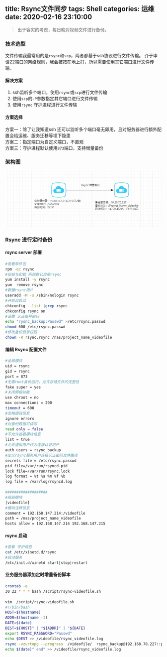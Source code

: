 title: Rsync文件同步
tags: Shell
categories: 运维
date: 2020-02-16 23:10:00
---
>出于容灾的考虑，每日晚对视频文件进行备份。

### 技术选型
文件传输我最常用的是`rsync`和`scp`，两者都基于ssh协议进行文件传输。 介于申请22端口的网络规则，我会被按在地上打，所以需要使用其它端口进行文件传输。

#### 解决方案
1. ssh监听多个端口，使用`rsync`或`scp`进行文件传输
1. 使用`scp`的`-P`参数指定其它端口进行文件传输
1. 使用`rsync` 守护进程进行文件传输

<!-- more -->
#### 方案选择
方案一：除了让我知道ssh 还可以监听多个端口毫无卵用，且对服务器进行额外配置会给运维、服务迁移等埋下隐患  
方案二：指定端口为自定义端口，不直观  
方案三：守护进程默认使用`873`端口，支持增量备份

### 架构图
![](../images/Linux_rsync_01.jpg)
### Rsync 进行定时备份
#### rsync server 部署
```bash
#查看软件包
rpm -qc rsync 
#安装与卸载 系统默认自带rsync
yum install -y rsync
yum  remove rsync
#新建rsync用户
useradd -M -s /sbin/nologin rsync
#开启自启动
chkconfig --list |grep rsync
chkconfig rsync on
#设置 认证账号密码
echo "rysnc_backup:Passwd" >/etc/rsync.passwd
chmod 600 /etc/rsync.passwd
#修改备份目录权限
chown -R rsync.rsync /nas/project_name_videofile
```
#### 编辑 Rsync 配置文件
```bash
#全局模块
uid = rsync
gid = rsync
port = 873
#无需root身份运行，允许存储文件的完整性
fake super = yes
#关闭假根功能
use chroot = no
max connections = 200
timeout = 600
#忽略错误信息
ignore errors
#对备份数据可读写
read only = false
#不允许查看模块信息
list = true
#允许虚拟用户作为连接认证用户
auth users = rsync_backup
#定义rsync服务用户连接认证密码文件路径
secrets file = /etc/rsync.passwd
pid file=/var/run/rsyncd.pid
lock file=/var/run/rsync.lock
log format = %t %a %m %f %b
log file = /var/log/rsyncd.log

###################
#局部模块
[videofile]
#模块注释信息
comment = 192.168.147.214:/videofile
path = /nas/project_name_videofile
hosts allow = 192.168.147.214 192.168.147.215
```
#### rsync 启动
```bash
#查看 守护信息
cat /etc/xinetd.d/rsync
#启动服务
/etc/init.d/xinetd start|stop|restart
```

#### 业务服务器添加定时增量备份脚本
```bash
crontab -e
30 22 * * * bash /script/rsync-videofile.sh

vim  /script/rsync-videofile.sh
#!/bin/bash
HOST=$(hostname)
ADDR=$(hostname -I)
DATE=$(date)
DEST=${HOST}" | "${ADDR}" | "${DATE}
export RSYNC_PASSWORD="Passwd"
echo $DEST >> /videofile/rsync_videofile.log
rsync -vzurtopg --progress  /videofile/  rsync_backup@192.168.70.227::project_name_videofile 
echo $(date)" end" >> /videofile/rsync_videofile.log
```